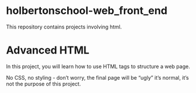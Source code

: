 # holbertonschool-web_front_end


This repository contains projects involving html.

# Advanced HTML

In this project, you will learn how to use HTML tags to structure a web page.

No CSS, no styling - don’t worry, the final page will be “ugly” it’s normal, it’s not the purpose of this project.
